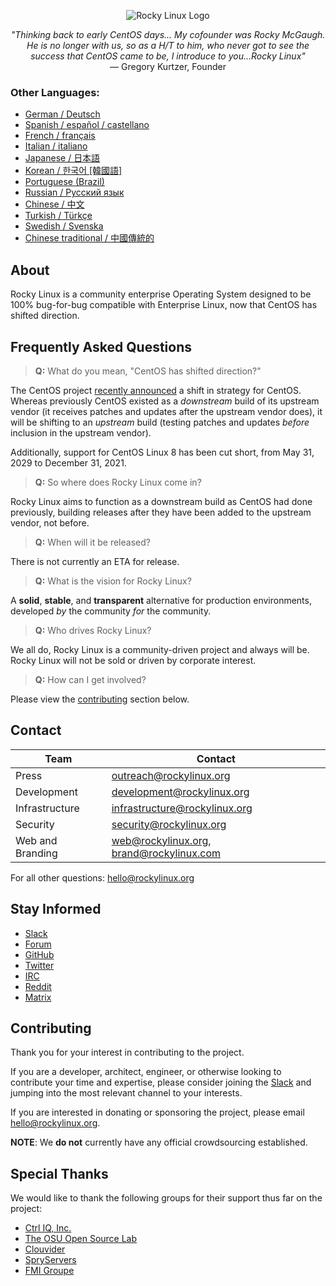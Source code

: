 <p align="center">
<img src="https://media.githubusercontent.com/media/rocky-linux/branding/main/logo-text-light%402x.png" alt="Rocky Linux Logo">
</p>

<p align="center">
<i>"Thinking back to early CentOS days... My cofounder was Rocky McGaugh. He is no longer with us, so as a H/T to him, who never got to see the success that CentOS came to be, I introduce to you...Rocky Linux"</i><br>
— Gregory Kurtzer, Founder
</p>

### Other Languages:

 -  [German / Deutsch](https://github.com/rocky-linux/rocky/blob/main/locales/README.de_DE.md)
 -  [Spanish / español / castellano](https://github.com/rocky-linux/rocky/blob/main/locales/README.es_ES.md)
 -  [French / français](https://github.com/rocky-linux/rocky/blob/main/locales/README.fr_FR.md)
 -  [Italian / italiano](https://github.com/rocky-linux/rocky/blob/main/locales/README.it_IT.md)
 -  [Japanese / 日本語](https://github.com/rocky-linux/rocky/blob/main/locales/README.ja_JP.md)
 -  [Korean / 한국어 [韓國語]](https://github.com/rocky-linux/rocky/blob/main/locales/README.ko_KR.md)
 -  [Portuguese (Brazil)](https://github.com/rocky-linux/rocky/blob/main/locales/README.pt_BR.md)
 -  [Russian / Русский язык](https://github.com/rocky-linux/rocky/blob/main/locales/README.ru_RU.md)
 -  [Chinese / 中文](https://github.com/rocky-linux/rocky/blob/main/locales/README.zh_CN.md)
 -  [Turkish / Türkçe](https://github.com/rocky-linux/rocky/blob/main/locales/README.tr_TR.md)
 -  [Swedish / Svenska](https://github.com/rocky-linux/rocky/blob/main/locales/README.sv_SE.md)
 -  [Chinese traditional / 中國傳統的](https://github.com/rocky-linux/rocky/blob/main/locales/README.zh_TW.md)
 
## About

Rocky Linux is a community enterprise Operating System designed to be 100% bug-for-bug compatible with Enterprise Linux, now that CentOS has shifted direction.

## Frequently Asked Questions

> **Q:** What do you mean, "CentOS has shifted direction?"

The CentOS project [recently announced](https://blog.centos.org/2020/12/future-is-centos-stream/) a shift in strategy for CentOS. Whereas previously CentOS existed as a *downstream* build of its upstream vendor (it receives patches and updates after the upstream vendor does), it will be shifting to an *upstream* build (testing patches and updates *before* inclusion in the upstream vendor).

Additionally, support for CentOS Linux 8 has been cut short, from May 31, 2029 to December 31, 2021.

> **Q:** So where does Rocky Linux come in?

Rocky Linux aims to function as a downstream build as CentOS had done previously, building releases after they have been added to the upstream vendor, not before.

> **Q:** When will it be released?

There is not currently an ETA for release.

> **Q:** What is the vision for Rocky Linux?

A **solid**, **stable**, and **transparent** alternative for production environments, developed *by* the community *for* the community.

> **Q:** Who drives Rocky Linux?

We all do, Rocky Linux is a community-driven project and always will be. Rocky Linux will not be sold or driven by corporate interest.

> **Q:** How can I get involved?

Please view the [contributing](#contributing) section below.

## Contact

| Team                          | Contact                                   |
|-------------------------------|-------------------------------------------|
| Press                         | outreach@rockylinux.org                   |
| Development                   | development@rockylinux.org                |
| Infrastructure                | infrastructure@rockylinux.org             |
| Security                      | security@rockylinux.org                   |
| Web and Branding              | web@rockylinux.org, brand@rockylinux.com  |


For all other questions: hello@rockylinux.org

## Stay Informed

* [Slack](https://join.slack.com/t/hpcng/shared_invite/zt-k29vv4ab-yj1ksbHK_ZkXYi6HGtTYfw)
* [Forum](https://forums.rockylinux.org/)
* [GitHub](https://github.com/rocky-linux/)
* [Twitter](https://twitter.com/rocky_linux)
* [IRC](https://webchat.freenode.net/?channels=rockylinux)
* [Reddit](https://www.reddit.com/r/RockyLinux)
* [Matrix](https://matrix.to/#/+rockylinux:matrix.org)

## Contributing

Thank you for your interest in contributing to the project.

If you are a developer, architect, engineer, or otherwise looking to contribute your time and expertise, please consider joining the [Slack](https://join.slack.com/t/hpcng/shared_invite/zt-k29vv4ab-yj1ksbHK_ZkXYi6HGtTYfw) and jumping into the most relevant channel to your interests.

If you are interested in donating or sponsoring the project, please email hello@rockylinux.org.

**NOTE**: We **do not** currently have any official crowdsourcing established.

## Special Thanks

We would like to thank the following groups for their support thus far on the project:
* [Ctrl IQ, Inc.](https://www.ctrl-cmd.com)
* [The OSU Open Source Lab](https://osuosl.org/)
* [Clouvider](https://www.clouvider.co.uk/)
* [SpryServers](https://www.spryservers.net/)
* [FMI Groupe](https://www.fmi.fr/)
